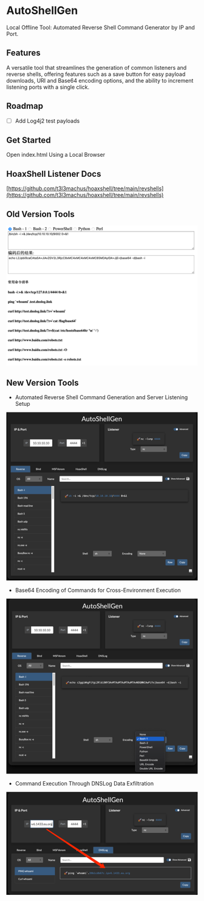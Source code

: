 # AutoShellGen

Local Offline Tool: Automated Reverse Shell Command Generator by IP and Port.

## Features

A versatile tool that streamlines the generation of common listeners and reverse shells, offering features such as a save button for easy payload downloads, URI and Base64 encoding options, and the ability to increment listening ports with a single click.

## Roadmap

- [ ] Add Log4j2 test payloads

## Get Started

Open index.html Using a Local Browser

## HoaxShell Listener Docs

[https://github.com/t3l3machus/hoaxshell/tree/main/revshells](https://github.com/t3l3machus/hoaxshell/tree/main/revshells)

## Old Version Tools

![img.png](./img/img1.png)

## New Version Tools
* Automated Reverse Shell Command Generation and Server Listening Setup

![img_3.png](./img/img2.png)

* Base64 Encoding of Commands for Cross-Environment Execution

![img_2.png](./img/img3.png)

* Command Execution Through DNSLog Data Exfiltration

![img_1.png](./img/img4.png)

